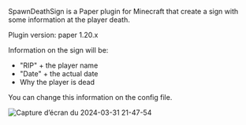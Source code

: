 SpawnDeathSign is a Paper plugin for Minecraft that create a sign with some information at the player death.

Plugin version: paper 1.20.x

Information on the sign will be:
- "RIP" + the player name 
- "Date" + the actual date
- Why the player is dead

You can change this information on the config file.

![Capture d’écran du 2024-03-31 21-47-54](https://github.com/vvcraft/SpawnDeathSign/assets/89702096/0dfb0159-60ad-4df6-9499-0de509883533)
